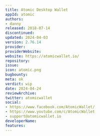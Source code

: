 ```yaml
---
title: Atomic Desktop Wallet
appId: atomic
authors:
- danny
released: 2018-07-14
discontinued: 
updated: 2024-04-03
version: 2.76.14 
provider: 
providerWebsite: 
website: https://atomicwallet.io/
repository: 
issue: 
icon: atomic.png
bugbounty: 
meta: ok
verdict: wip
date: 2024-04-24
reviewArchive:
twitter: atomicwallet
social:
- https://www.facebook.com/AtomicWallet/
- https://www.youtube.com/c/AtomicWallet
- support@atomicwallet.io
developerName:
features:
---
```

